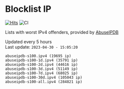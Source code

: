# Blocklist IP

[![Hits](https://hits.seeyoufarm.com/api/count/incr/badge.svg?url=https%3A%2F%2Fgithub.com%2Fborestad%2Fblocklist-ip%2F&count_bg=%2379C83D&title_bg=%23555555&icon=&icon_color=%23E7E7E7&title=hits&edge_flat=false)](https://hits.seeyoufarm.com)  ![CI](https://img.shields.io/github/workflow/status/borestad/blocklist-ip/CI?style=flat-square)

Lists with worst IPv4 offenders, provided by [AbuseIPDB](https://www.abuseipdb.com/)

<!-- FOOTER-PLACEHOLDER -->
Updated every 5 hours<br>
Last update: `2023-04-30 - 15:05:20`
```
abuseipdb-s100.ipv4 (19695 ip)
abuseipdb-s100-1d.ipv4 (35791 ip)
abuseipdb-s100-2d.ipv4 (44616 ip)
abuseipdb-s100-3d.ipv4 (51149 ip)
abuseipdb-s100-7d.ipv4 (68025 ip)
abuseipdb-s100-30d.ipv4 (105043 ip)
abuseipdb-s100-all.ipv4 (284821 ip)
```
